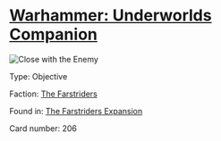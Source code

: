 # [Warhammer: Underworlds Companion](https://guidokessels.github.io/wh-underworlds)

  

![Close with the Enemy](https://warhammerunderworlds.com/wp-content/uploads/sites/6/2018/03/206_ENG.png)



Type: Objective

Faction: [The Farstriders](https://guidokessels.github.io/wh-underworlds/factions/the-farstriders.md)

Found in: [The Farstriders Expansion](https://guidokessels.github.io/wh-underworlds/locations/the-farstriders-expansion.md)

Card number: 206
